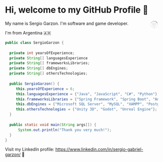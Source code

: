 # Hi, welcome to my GitHub Profile  :wave: 
<img width="5%" align="right" alt="GitHub cat" src="https://github.com/SergioGarzon/SergioGarzon/blob/master/spinner.gif" />

My name is Sergio Garzon. I'm software and game developer.

I'm from Argentina 🇦🇷
```Java
public class SergioGarzon {

  private int yearsOfExperience;
  private String[] languagesExperience
  private String[] frameworksLibraries;
  private String[] dbEngines;
  private String[] othersTechnologies;

  public SergioGarzon() {
     this.yearsOfExperience = 6;
     this.languagesExperience = {"Java", "JavaScript", "C#", "Python"};
     this.frameworksLibraries = {"Spring Framework", "Spring Boot", "Angular", "React"};
     this.dbEngines = {"Microsoft SQL Server", "MySQL", "XAMPP", "PostgresSQL", "Aurora RDS", "ETC"};
     this.othersTechnologies = {"Unity 3D", "Godot", "Unreal Engine"};
  }
  
  public static void main(String args[]) {
      System.out.println("Thank you very much!");
  }
}
 ``` 

Visit my LinkedIn profile: https://www.linkedin.com/in/sergio-gabriel-garzon/ :link:
